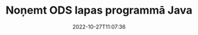 ---
############################# Static ############################
layout: "auto-gen-merger"
date: 2022-10-27T11:07:36
draft: false
otherformats: odt one otp ott pdf pps ppsx ppt pptx rtf tex vdx vsdm vsdx vssm vssx

############################# Head ############################
head_title: "Noņemt ODS lapas programmā Java"
head_description: "Noņemiet vai izdzēsiet vienu lapu vai lapu kolekciju no ODS faila programmā Java, apgriežot lapu secību, izmantojot dokumentu apvienošanas API."

############################# Header ############################
title: "Noņemt ODS lapas programmā Java"
description: "Noņemiet ODS lapas ar dažām Java koda rindām."
bg_image: "https://cms.admin.containerize.com/templates/aspose/App_Themes/V3/images/bg/header1.png"
bg_overlay: false
button:
    enable: true
    icon: "fas fa-arrow-down"
    label: "Lejupielādēt bezmaksas izmēģinājuma versiju"
    link: "https://downloads.groupdocs.com/merger/java"

############################# SubMenu ############################
submenu:
    enable: true

    left:
        img_alt: "GroupDocs.Merger for Java"
        image: "https://cms.admin.containerize.com/templates/groupdocs/images/product-logos/90x90-noborder/groupdocs-merger-java.png"
        product: "GroupDocs.Merger"
        platform: "Java"

    middle:
        button:

            # button loop
            - link: "https://apireference.groupdocs.com/merger/java"
              text: "API atsauce"

            # button loop
            - link: "https://github.com/groupdocs-merger"
              text: "Kodu piemēri"

            # button loop
            - link: "https://products.groupdocs.app/merger/family"
              text: "Tiešraides demonstrācijas"

            # button loop
            - link: "https://purchase.groupdocs.com/pricing/merger/java"
              text: "Cenu noteikšana"

    right:
        link_download: "https://downloads.groupdocs.com/merger"
        link_learn: "https://docs.groupdocs.com/merger/java"
        link_buy: "https://purchase.groupdocs.com"

############################# About ############################
about:
    enable: true
    title: "Par GroupDocs.Merger for Java API"
    content: |
        [GroupDocs.Merger for Java](/lv/merger/java/) piedāvā vienkāršu risinājumu, lai droši apvienotu un sadalītu dažādus dokumentu formātus, tostarp PDF, Microsoft Office (Word, Excel, PowerPoint). , OneNote), OpenDocument, HTML, attēli un daudzas citas Java lietojumprogrammās. Pievienojot tikai dažas koda rindiņas, veiciet vairākas dokumenta darbības, piemēram, pārvietojiet, noņemiet, pagrieziet, apmainiet, izvelciet vai mainiet lappušu orientāciju dokumentos. Dokumentu apvienošanas API atbalsta arī dokumentu lapu priekšskatīšanu kā attēlu, lai analizētu dokumenta struktūru, formatējumu un lapas saturu.
        
        GroupDocs.Merger API ir pareizā izvēle korporatīvajiem risinājumiem, kuriem nepieciešamas failu lapu noņemšanas funkcijas. Šīs API tiek labi atbalstītas visās lielākajās operētājsistēmās un platformās, tostarp J2SE 7.0 (1.7), J2SE 8.0 (1.8), Java 10.

############################# Steps ############################
steps:
    enable: true
    title_left: "Noņemt ODS faila lapas no Java"
    content_left: |
        [GroupDocs.Merger for Java](/lv/merger/java/) ļauj Java izstrādātājiem viegli izdzēst vienu vai vairākas noteiktas lapas ODS ietvaros. failu, veicot dažas vienkāršas darbības.
        
        * Inicializējiet **RemoveOptions** ar noņemamo lapu numuriem.
        * Izveidojiet jaunu **Merger** gadījumu un norādiet avota dokumenta ceļu kā konstruktora parametru.
        * Izsauciet **removePages** un nododiet objektam **RemoveOptions**.
        * Izsauciet **save** un norādiet faila ceļu, lai saglabātu iegūto dokumentu.

    title_right: "Sistēmas prasības"
    content_right: |
        GroupDocs.Merger for Java API tiek atbalstītas visās lielākajās platformās un operētājsistēmās. Pirms tālāk norādītā koda izpildes, lūdzu, pārliecinieties, vai jūsu sistēmā ir instalēti šādi priekšnosacījumi.

        * Operētājsistēmas: Microsoft Windows, Linux, MacOS
        * Izstrādes vides: NetBeans, IntelliJ IDEA, Eclipse
        * Ietvari: J2SE 7.0 (1.7), J2SE 8.0 (1.8), Java 10
        * Lejupielādējiet jaunāko GroupDocs.Merger for Java versiju no [Maven](https://repository.groupdocs.com/webapp/#/artifacts/browse/tree/General/repo/com/groupdocs/groupdocs-merger)
         
    code: |
     {{% merger/additional-styles %}}
     {{< merger/code-merger title="Kā noņemt ODS faila lapas, izmantojot Java piemēra kodu">}}

        ```java    
        // Noņemiet ODS faila lapas, izmantojot GroupDocs.Merger API
        // Inicializējiet RemoveOptions klasi ar atlasītajiem lappušu numuriem
        RemoveOptions removeOptions = new RemoveOptions(new int[] { 3, 6 });

        // Izveidot saplūšanu, ievadot ODS dokumentu
        Merger merger = new Merger("input.ods");

        // Izsauciet metodi removePages un nosūtiet tai RemoveOptions objektu
        merger.removePages(removeOptions);
    
        // Izsauciet saglabāšanas metodi un nododiet vajadzīgo faila ceļu, lai saglabātu izvaddokumentu
        merger.save("output.ods");
        ```
     {{< /merger/code-merger >}}

############################# Demos ############################
demos:
    enable: true
    title: "Tiešraides demonstrācijas — noņemiet ODS lapas tiešsaistē"
    content: |
       Noņemiet ODS faila lapas tūlīt, apmeklējot vietni [GroupDocs.Merger Live Demos](https://products.groupdocs.app/splitter/remove-pages/ods).
       Tiešraides demonstrācijai ir šādas priekšrocības.
        
############################# About Formats ############################
about_formats:
    enable: true

############################# More Formats ############################
more_formats:
    enable: true
    title: "Noņemiet lapas no citiem dokumentu formātiem"
    content: |
        Java dokumentē apvienošanas un sadalīšanas API failu formātiem un attēliem. Noņemiet dažus populāros failu formātus, kā norādīts tālāk.

############################# Back to top ###############################
back_to_top:
    enable: true
---